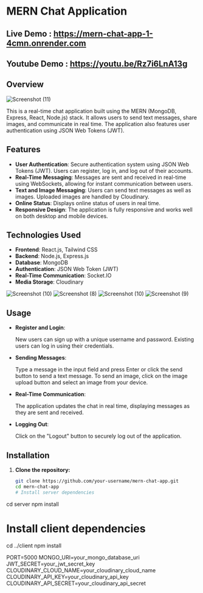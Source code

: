 # MERN Chat Application

## Live Demo : https://mern-chat-app-1-4cmn.onrender.com
## Youtube Demo : https://youtu.be/Rz7i6LnA13g

## Overview
![Screenshot (11)](https://github.com/user-attachments/assets/c3bb797e-b4c6-4535-a85f-fdfc62193c21)

This is a real-time chat application built using the MERN (MongoDB, Express, React, Node.js) stack. It allows users to send text messages, share images, and communicate in real time. The application also features user authentication using JSON Web Tokens (JWT).

## Features
- **User Authentication**: Secure authentication system using JSON Web Tokens (JWT). Users can register, log in, and log out of their accounts.
- **Real-Time Messaging**: Messages are sent and received in real-time using WebSockets, allowing for instant communication between users.
- **Text and Image Messaging**: Users can send text messages as well as images. Uploaded images are handled by Cloudinary.
- **Online Status**: Displays online status of users in real time.
- **Responsive Design**: The application is fully responsive and works well on both desktop and mobile devices.
  
## Technologies Used
- **Frontend**: React.js, Tailwind CSS
- **Backend**: Node.js, Express.js
- **Database**: MongoDB
- **Authentication**: JSON Web Token (JWT)
- **Real-Time Communication**: Socket.IO
- **Media Storage**: Cloudinary
  

![Screenshot (10)](https://github.com/user-attachments/assets/3c8eeb60-b3c2-411e-8579-7f96ebf225d2)
![Screenshot (8)](https://github.com/user-attachments/assets/f51b92df-1917-4363-a439-fbe5a7fda230)
![Screenshot (10)](https://github.com/user-attachments/assets/9b1f7081-ebe3-4501-8154-bf4e7d308179)
![Screenshot (9)](https://github.com/user-attachments/assets/93ab9ece-763c-490a-9079-331587568787)

## Usage

- **Register and Login**:

   New users can sign up with a unique username and password.
   Existing users can log in using their credentials.

- **Sending Messages**:

    Type a message in the input field and press Enter or click the send button to send a text message.
    To send an image, click on the image upload button and select an image from your device.

- **Real-Time Communication**:

    The application updates the chat in real time, displaying messages as they are sent and received.

- **Logging Out**:

   Click on the "Logout" button to securely log out of the application.

## Installation

1. **Clone the repository:**
   ```bash
   git clone https://github.com/your-username/mern-chat-app.git
   cd mern-chat-app
   # Install server dependencies
cd server
npm install

# Install client dependencies
cd ../client
npm install

PORT=5000
MONGO_URI=your_mongo_database_uri
JWT_SECRET=your_jwt_secret_key
CLOUDINARY_CLOUD_NAME=your_cloudinary_cloud_name
CLOUDINARY_API_KEY=your_cloudinary_api_key
CLOUDINARY_API_SECRET=your_cloudinary_api_secret
